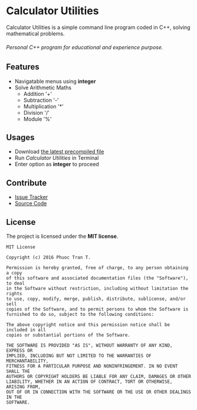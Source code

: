 Calculator Utilities
====================

Calculator Utilities is a simple command line program coded in C++, solving mathematical problems.
###### Personal C++ program for educational and experience purpose.

Features
--------

- Navigatable menus using __integer__
- Solve Arithmetic Maths
  - Addition '+'
  - Subtraction '-'
  - Multiplication '*'
  - Division '/'
  - Module '%'

Usages
------

- Download [the latest precompiled file](http://github.com/phuocpeter19/cppcalculator/releases)
- Run _Calculator Utilities_ in Terminal
- Enter option as __integer__ to proceed

Contribute
----------

- [Issue Tracker](http://github.com/phuocpeter19/cppcalculator/issues)
- [Source Code](http://github.com/phuocpeter19/cppcalculator)

License
-------

The project is licensed under the __MIT license__.

```
MIT License

Copyright (c) 2016 Phuoc Tran T.

Permission is hereby granted, free of charge, to any person obtaining a copy
of this software and associated documentation files (the "Software"), to deal
in the Software without restriction, including without limitation the rights
to use, copy, modify, merge, publish, distribute, sublicense, and/or sell
copies of the Software, and to permit persons to whom the Software is
furnished to do so, subject to the following conditions:

The above copyright notice and this permission notice shall be included in all
copies or substantial portions of the Software.

THE SOFTWARE IS PROVIDED "AS IS", WITHOUT WARRANTY OF ANY KIND, EXPRESS OR
IMPLIED, INCLUDING BUT NOT LIMITED TO THE WARRANTIES OF MERCHANTABILITY,
FITNESS FOR A PARTICULAR PURPOSE AND NONINFRINGEMENT. IN NO EVENT SHALL THE
AUTHORS OR COPYRIGHT HOLDERS BE LIABLE FOR ANY CLAIM, DAMAGES OR OTHER
LIABILITY, WHETHER IN AN ACTION OF CONTRACT, TORT OR OTHERWISE, ARISING FROM,
OUT OF OR IN CONNECTION WITH THE SOFTWARE OR THE USE OR OTHER DEALINGS IN THE
SOFTWARE.
```

